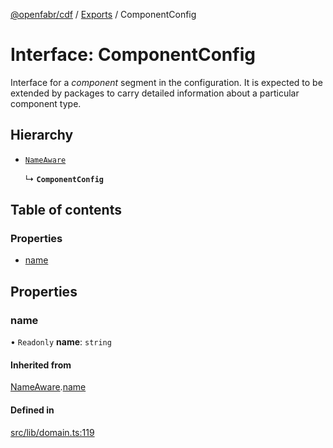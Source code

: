 [@openfabr/cdf](../README.md) / [Exports](../modules.md) / ComponentConfig

# Interface: ComponentConfig

Interface for a *component* segment in the configuration.
It is expected to be extended by packages to carry detailed information about a particular component type.

## Hierarchy

- [`NameAware`](NameAware.md)

  ↳ **`ComponentConfig`**

## Table of contents

### Properties

- [name](ComponentConfig.md#name)

## Properties

### name

• `Readonly` **name**: `string`

#### Inherited from

[NameAware](NameAware.md).[name](NameAware.md#name)

#### Defined in

[src/lib/domain.ts:119](https://github.com/openfabr/cdf/blob/18ec52e/core/typescript/src/lib/domain.ts#L119)
